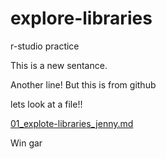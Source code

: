# explore-libraries
r-studio practice

This is a new sentance. 

Another line! But this is from github

lets look at a file!!

[01_explote-libraries_jenny.md](01_explote-libraries_jenny.md)

Win gar
